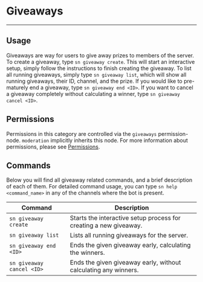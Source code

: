 # Giveaways

--- 

## Usage

Giveaways are way for users to give away prizes to members of the server. To create a giveaway, type `sn giveaway create`. This will start an interactive setup, simply follow the instructions to finish creating the giveaway. To list all running giveaways, simply type `sn giveaway list`, which will show all running giveaways, their ID, channel, and the prize. If you would like to pre-maturely end a giveaway, type `sn giveaway end <ID>`. If you want to cancel a giveaway completely without calculating a winner, type `sn giveaway cancel <ID>`.

## Permissions

Permissions in this category are controlled via the `giveaways` permission-node. `moderation` implicitly inherits this node. For more information about permissions, please see [Permissions](./permissions.md).

## Commands

Below you will find all giveaway related commands, and a brief description of each of them. For detailed command usage, you can type `sn help <command_name>` in any of the channels where the bot is present.

| Command  | Description  |
| ------------ | ------------ |
| `sn giveaway create`  | Starts the interactive setup process for creating a new giveaway.   |
| `sn giveaway list`  | Lists all running giveaways for the server.   |
| `sn giveaway end <ID>`  | Ends the given giveaway early, calculating the winners.  |
| `sn giveaway cancel <ID>`  | Ends the given giveaway early, without calculating any winners. |
